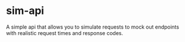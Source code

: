 # sim-api
A simple api that allows you to simulate requests to mock out endpoints with realistic request times and response codes.
